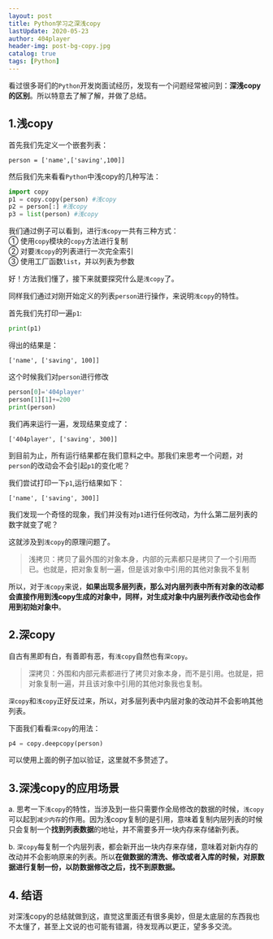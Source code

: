 ```yaml
---  
layout: post
title: Python学习之深浅copy
lastUpdate: 2020-05-23
author: 404player
header-img: post-bg-copy.jpg
catalog: true 	
tags: [Python]
---    
```

  
看过很多哥们的`Python`开发岗面试经历，发现有一个问题经常被问到：**深浅copy的区别**。所以特意去了解了解，并做了总结。    
  
## 1.浅copy   
  
首先我们先定义一个嵌套列表：    
  
`person = ['name',['saving',100]]`    
  
然后我们先来看看`Python`中浅copy的几种写法：  
  
```python
import copy  
p1 = copy.copy(person) #浅copy    
p2 = person[:] #浅copy    
p3 = list(person) #浅copy  
```   
  
我们通过例子可以看到，进行`浅copy`一共有三种方式：  
① 使用`copy`模块的`copy`方法进行复制  
② 对要`浅copy`的列表进行一次完全索引  
③ 使用工厂函数`list`，并以列表为参数    
  
好！方法我们懂了，接下来就要探究什么是`浅copy`了。  
  
同样我们通过对刚开始定义的列表`person`进行操作，来说明`浅copy`的特性。  
  
首先我们先打印一遍`p1`:   
  
```python
print(p1)
```   
  
得出的结果是：   
  
```
['name', ['saving', 100]]
```    
  
这个时候我们对`person`进行修改  
  
```python
person[0]='404player'  
person[1][1]+=200
print(person)
```  
  
我们再来运行一遍，发现结果变成了：  
  
```
['404player', ['saving', 300]]
```   
    
到目前为止，所有运行结果都在我们意料之中。那我们来思考一个问题，对`person`的改动会不会引起`p1`的变化呢？  
  
我们尝试打印一下`p1`,运行结果如下：  
  
```
['name', ['saving', 300]]  
```  
  
我们发现一个奇怪的现象，我们并没有对`p1`进行任何改动，为什么第二层列表的数字就变了呢？  
  
这就涉及到`浅copy`的原理问题了。   
  
>浅拷贝：拷贝了最外围的对象本身，内部的元素都只是拷贝了一个引用而已。也就是，把对象复制一遍，但是该对象中引用的其他对象我不复制   

所以，对于`浅copy`来说，**如果出现多层列表，那么对内层列表中所有对象的改动都会直接作用到浅copy生成的对象中，同样，对生成对象中内层列表作改动也会作用到初始对象中**。    

## 2.深copy   

自古有黑即有白，有善即有恶，有`浅copy`自然也有`深copy`。   

> 深拷贝：外围和内部元素都进行了拷贝对象本身，而不是引用。也就是，把对象复制一遍，并且该对象中引用的其他对象我也复制。     
  
`深copy`和`浅copy`正好反过来，所以，对多层列表中内层对象的改动并不会影响其他列表。   
  
下面我们看看`深copy`的用法：   
  
```python
p4 = copy.deepcopy(person)
```   
  
可以使用上面的例子加以验证，这里就不多赘述了。   
  
## 3.深浅copy的应用场景   
  
a. 思考一下`浅copy`的特性，当涉及到一些只需要作全局修改的数据的时候，`浅copy`可以起到`减少内存`的作用。因为浅copy复制的是引用，意味着复制内层列表的时候只会复制一个**找到列表数据**的地址，并不需要多开一块内存来存储新列表。  
  
b. `深copy`每复制一个内层列表，都会新开出一块内存来存储，意味着对新内存的改动并不会影响原来的列表。所以**在做数据的清洗、修改或者入库的时候，对原数据进行复制一份，以防数据修改之后，找不到原数据。**   
  
## 4. 结语  
  
对深浅copy的总结就做到这，直觉这里面还有很多奥妙，但是太底层的东西我也不太懂了，甚至上文说的也可能有错漏，待发现再以更正，望多多交流。

  

  
